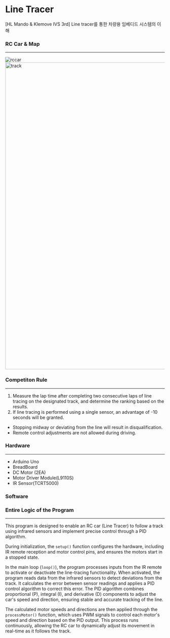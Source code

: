# Line Tracer 
[HL Mando & Klemove IVS 3rd] Line tracer를 통한 차량용 임베디드 시스템의 이해



### RC Car & Map
***
![rccar](https://github.com/user-attachments/assets/9a0e733e-e32b-40ab-823b-4c08f7659155)
<img width="966" alt="track" src="https://github.com/user-attachments/assets/0c9ee86f-8855-434f-8bdc-1af393c9d385" />



### Competiton Rule
***
1. Measure the lap time after completing two consecutive laps of line tracing on the designated track, and determine the ranking based on the results.
2. If line tracing is performed using a single sensor, an advantage of -10 seconds will be granted.
- Stopping midway or deviating from the line will result in disqualification.
- Remote control adjustments are not allowed during driving.




### Hardware
***
- Arduino Uno
- BreadBoard
- DC Motor (2EA)
- Motor Driver Module(L9110S) 
- IR Sensor(TCRT5000)


### Software


### Entire Logic of the Program
***
This program is designed to enable an RC car (Line Tracer) to follow a track using infrared sensors and implement precise control through a PID algorithm. 

During initialization, the `setup()` function configures the hardware, including IR remote reception and motor control pins, and ensures the motors start in a stopped state.

In the main loop (`loop()`), the program processes inputs from the IR remote to activate or deactivate the line-tracing functionality. When activated, the program reads data from the infrared sensors to detect deviations from the track. It calculates the error between sensor readings and applies a PID control algorithm to correct this error. The PID algorithm combines proportional (P), integral (I), and derivative (D) components to adjust the car's speed and direction, ensuring stable and accurate tracking of the line.

The calculated motor speeds and directions are then applied through the `processMotor()` function, which uses PWM signals to control each motor's speed and direction based on the PID output. This process runs continuously, allowing the RC car to dynamically adjust its movement in real-time as it follows the track.

